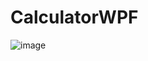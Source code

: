 # CalculatorWPF
![image](https://user-images.githubusercontent.com/113889753/226286233-d12ff247-71d4-49b4-86ca-34dfab4e38b4.png)
